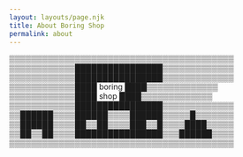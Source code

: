 ```yaml
---
layout: layouts/page.njk
title: About Boring Shop
permalink: about
---
```

▒▒▒▒▒▒▒▒▒▒▒▒▒▒▒▒▒▒▒▒▒▒▒▒▒▒▒▒▒▒▒▒▒▒▒▒▒▒▒▒▒
▒▒▒▒▒▒▒▒▒▒▒▒████████████████▒▒▒▒▒▒▒▒▒▒▒▒▒
▒▒▒▒▒▒▒▒▒▒▒▒████████████████▒▒▒▒▒▒▒▒▒▒▒▒▒
▒▒▒▒▒▒▒▒▒▒▒▒████ boring ████▒▒▒▒▒▒▒▒▒▒▒▒▒
▒▒▒▒▒▒▒▒▒▒▒▒████  shop  ████▒▒▒▒▒▒▒▒▒▒▒▒▒
▒▒▒▒▒▒▒▒▒▒▒▒████████████████▒▒▒▒▒▒▒▒▒▒▒▒▒
▒▒██████▒▒▒▒██████▒▒▒▒██████▒▒▒▒▒█▒▒▒▒▒▒▒
▒▒██████▒▒▒▒██▒▒██▒▒▒▒███▒▒█▒▒▒▒████▒▒▒▒▒
▒▒██▒▒██▒▒▒▒████████████████▒▒▒██████▒▒▒▒
▒▒▒▒▒▒▒▒▒▒▒▒▒▒▒▒▒▒▒▒▒▒▒▒▒▒▒▒▒▒▒▒▒▒▒▒▒▒▒▒▒